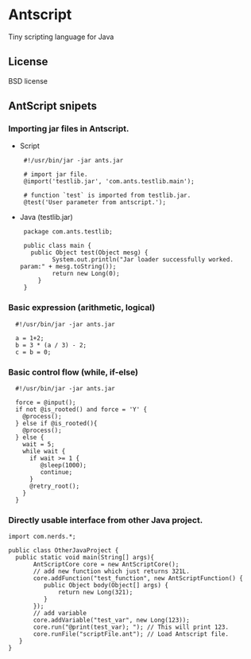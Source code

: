 Antscript
=========

Tiny scripting language for Java

## License
BSD license

## AntScript snipets
### Importing jar files in Antscript.
 - Script

        #!/usr/bin/jar -jar ants.jar
        
        # import jar file.
        @import('testlib.jar', 'com.ants.testlib.main');
        
        # function `test` is imported from testlib.jar.
        @test('User parameter from antscript.'); 

 - Java (testlib.jar)

        package com.ants.testlib;
        
        public class main {
          public Object test(Object mesg) {
        		System.out.println("Jar loader successfully worked. param:" + mesg.toString());
        		return new Long(0);
        	}
        } 

### Basic expression (arithmetic, logical)

      #!/usr/bin/jar -jar ants.jar
      
      a = 1+2;
      b = 3 * (a / 3) - 2;
      c = b = 0;

### Basic control flow (while, if-else)

      #!/usr/bin/jar -jar ants.jar
      
      force = @input();
      if not @is_rooted() and force = 'Y' {
        @process();
      } else if @is_rooted(){
        @process();
      } else {
        wait = 5;
        while wait {
          if wait >= 1 {
             @sleep(1000);
             continue;
          }
          @retry_root();
        }
      }

### Directly usable interface from other Java project.
   
    import com.nerds.*;

    public class OtherJavaProject { 
      public static void main(String[] args){
           AntScriptCore core = new AntScriptCore();
           // add new function which just returns 321L.
           core.addFunction("test_function", new AntScriptFunction() {
              public Object body(Object[] args) {
                  return new Long(321);
              }
           });
           // add variable
           core.addVariable("test_var", new Long(123));
           core.run("@print(test_var); "); // This will print 123.
           core.runFile("scriptFile.ant"); // Load Antscript file.
       }
    }